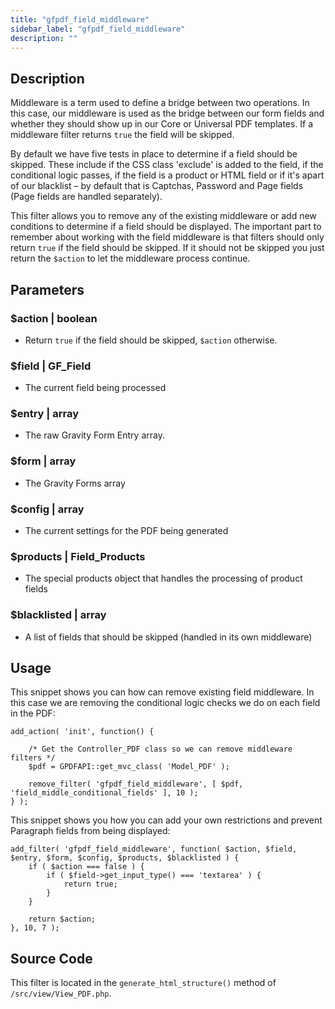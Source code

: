 ```yaml
---
title: "gfpdf_field_middleware"
sidebar_label: "gfpdf_field_middleware"
description: ""
---
```


## Description 

Middleware is a term used to define a bridge between two operations. In this case, our middleware is used as the bridge between our form fields and whether they should show up in our Core or Universal PDF templates. If a middleware filter returns `true` the field will be skipped.

By default we have five tests in place to determine if a field should be skipped. These include if the CSS class 'exclude' is added to the field, if the conditional logic passes, if the field is a product or HTML field or if it's apart of our blacklist – by default that is Captchas, Password and Page fields (Page fields are handled separately). 

This filter allows you to remove any of the existing middleware or add new conditions to determine if a field should be displayed. The important part to remember about working with the field middleware is that filters should only return `true` if the field should be skipped. If it should not be skipped you just return the `$action` to let the middleware process continue.

## Parameters 

### $action | boolean
*  Return `true` if the field should be skipped, `$action` otherwise.

### $field | GF_Field
*  The current field being processed

### $entry | array
*  The raw Gravity Form Entry array.

### $form | array
*  The Gravity Forms array

### $config | array
*  The current settings for the PDF being generated

### $products | Field_Products
*  The special products object that handles the processing of product fields

### $blacklisted | array
*  A list of fields that should be skipped (handled in its own middleware)

## Usage 

This snippet shows you can how can remove existing field middleware. In this case we are removing the conditional logic checks we do on each field in the PDF:

```.language-php
add_action( 'init', function() {

	/* Get the Controller_PDF class so we can remove middleware filters */
	$pdf = GPDFAPI::get_mvc_class( 'Model_PDF' );

	remove_filter( 'gfpdf_field_middleware', [ $pdf, 'field_middle_conditional_fields' ], 10 );
} );
```

This snippet shows you how you can add your own restrictions and prevent Paragraph fields from being displayed:

```.language-php
add_filter( 'gfpdf_field_middleware', function( $action, $field, $entry, $form, $config, $products, $blacklisted ) {
	if ( $action === false ) {
		if ( $field->get_input_type() === 'textarea' ) {
			return true;
		}
	}

	return $action;
}, 10, 7 );
```

## Source Code 

This filter is located in the `generate_html_structure()` method of `/src/view/View_PDF.php`.